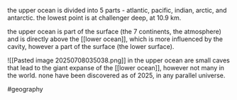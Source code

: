 the upper ocean is divided into 5 parts - atlantic, pacific, indian, arctic, and antarctic.
the lowest point is at challenger deep, at 10.9 km.

the upper ocean is part of the surface (the 7 continents, the atmosphere) and is directly above the [[lower ocean]], which is more influenced by the cavity, however a part of the surface (the lower surface).

![[Pasted image 20250708035038.png]]
in the upper ocean are small caves that lead to the giant expanse of the [[lower ocean]], however not many in the world. none have been discovered as of 2025, in any parallel universe.

#geography